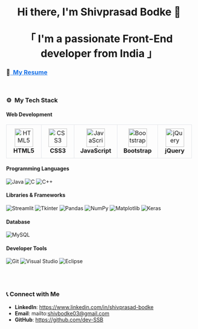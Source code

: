 <h1 align="center">
Hi there, I'm Shivprasad Bodke 👋
<br> <br>
「 I'm a passionate Front-End developer from <b>India</b> 」
</h1>




### 📝<a href="https://drive.google.com/file/d/1fconx_7lsJtcdi2MADopgHpimja2bGEb/view?usp=sharing" target="_blank" style="text-decoration: underline; color: #1a73e8;"> &nbsp;My Resume</a>
<br>




### ⚙️ &nbsp;My Tech Stack

#### Web Development
<div align="left">
  <table style="margin: 0 auto;">
    <tr>
      <td align="center" width="140" style="border: 1px solid #e1e4e8; padding: 10px; transition: transform 0.3s;">
        <img src="https://cdn.jsdelivr.net/gh/devicons/devicon/icons/html5/html5-original.svg" width="50" height="50" alt="HTML5" />
        <br /><strong>HTML5</strong>
      </td>
      <td align="center" width="140" style="border: 1px solid #e1e4e8; padding: 10px; transition: transform 0.3s;">
        <img src="https://cdn.jsdelivr.net/gh/devicons/devicon/icons/css3/css3-original.svg" width="50" height="50" alt="CSS3" />
        <br /><strong>CSS3</strong>
      </td>
      <td align="center" width="140" style="border: 1px solid #e1e4e8; padding: 10px; transition: transform 0.3s;">
        <img src="https://cdn.jsdelivr.net/gh/devicons/devicon/icons/javascript/javascript-original.svg" width="50" height="50" alt="JavaScript" />
        <br /><strong>JavaScript</strong>
      </td>
      <td align="center" width="140" style="border: 1px solid #e1e4e8; padding: 10px; transition: transform 0.3s;">
        <img src="https://upload.wikimedia.org/wikipedia/commons/b/b2/Bootstrap_logo.svg" width="50" height="50" alt="Bootstrap" />
        <br /><strong>Bootstrap</strong>
      </td>
      <td align="center" width="140" style="border: 1px solid #e1e4e8; padding: 10px; transition: transform 0.3s;">
        <img src="https://cdn.jsdelivr.net/gh/devicons/devicon/icons/jquery/jquery-original.svg" width="50" height="50" alt="jQuery" />
        <br /><strong>jQuery</strong>
      </td>
    </tr>
  </table>
</div>


#### Programming Languages 
<div align="left">
  <img src="https://img.shields.io/badge/Java-%23ED8B00.svg?style=for-the-badge&logo=java&logoColor=white" alt="Java"/>
  <img src="https://img.shields.io/badge/C-%2300599C.svg?style=for-the-badge&logo=c&logoColor=white" alt="C"/>
  <img src="https://img.shields.io/badge/C%2B%2B-%2300599C.svg?style=for-the-badge&logo=c%2B%2B&logoColor=white" alt="C++"/>
</div>


#### Libraries & Frameworks
<div align="left">
  <img src="https://img.shields.io/badge/Streamlit-%23FF4B4B.svg?style=for-the-badge&logo=streamlit&logoColor=white" alt="Streamlit"/>
  <img src="https://img.shields.io/badge/Tkinter-%23F7DF1E.svg?style=for-the-badge&logo=python&logoColor=black" alt="Tkinter"/>
  <img src="https://img.shields.io/badge/pandas-%23150458.svg?style=for-the-badge&logo=pandas&logoColor=white" alt="Pandas"/>
  <img src="https://img.shields.io/badge/NumPy-%23013243.svg?style=for-the-badge&logo=numpy&logoColor=white" alt="NumPy"/>
  <img src="https://img.shields.io/badge/Matplotlib-%23FF4B4B.svg?style=for-the-badge&logo=matplotlib&logoColor=white" alt="Matplotlib"/>
  <img src="https://img.shields.io/badge/Keras-%23D00000.svg?style=for-the-badge&logo=keras&logoColor=white" alt="Keras"/>
</div>


#### Database
<div align="left">
  <img src="https://img.shields.io/badge/MySQL-%2300f.svg?style=for-the-badge&logo=mysql&logoColor=white" alt="MySQL"/>
</div>


#### Developer Tools
<div align="left">
  <img src="https://img.shields.io/badge/Git-%23F05033.svg?style=for-the-badge&logo=git&logoColor=white" alt="Git"/>
  <img src="https://img.shields.io/badge/Visual%20Studio-%235C2D91.svg?style=for-the-badge&logo=visual-studio&logoColor=white" alt="Visual Studio"/>
  <img src="https://img.shields.io/badge/Eclipse-%232C2255.svg?style=for-the-badge&logo=eclipse&logoColor=white" alt="Eclipse"/>
</div>




<br> <br>
### 📞 Connect with Me

- **LinkedIn**: https://www.linkedin.com/in/shivprasad-bodke
- **Email**: mailto:shivbodke03@gmail.com
- **GitHub**: https://github.com/dev-SSB





